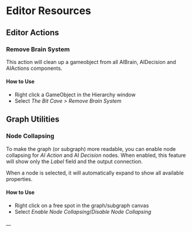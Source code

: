 # Editor Resources

## Editor Actions

### Remove Brain System

This action will clean up a gameobject from all AIBrain, AIDecision and AIActions components.

#### How to Use

* Right click a GameObject in the Hierarchy window
* Select _The Bit Cave &gt; Remove Brain System_

## Graph Utilities

### Node Collapsing

To make the graph \(or subgraph\) more readable, you can enable node collapsing for _AI Action_ and AI _Decision_ nodes. When enabled, this feature will show only the _Label_ field and the output connection.

When a node is selected, it will automatically expand to show all available properties.

#### How to Use

* Right click on a free spot in the graph/subgraph canvas
* Select _Enable Node Collapsing_/_Disable Node Collapsing_

\_\_





